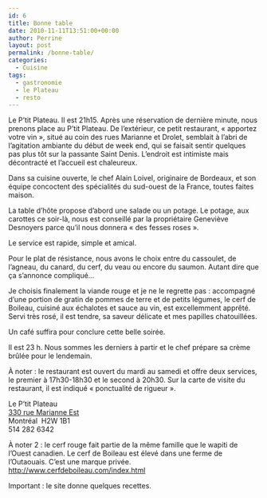 ```yaml
---
id: 6
title: Bonne table
date: 2010-11-11T13:51:00+00:00
author: Perrine
layout: post
permalink: /bonne-table/
categories:
  - Cuisine
tags:
  - gastronomie
  - le Plateau
  - resto
---
```

Le P’tit Plateau. Il est 21h15. Après une réservation de dernière minute, nous prenons place au P’tit Plateau. De l’extérieur, ce petit restaurant, « apportez votre vin », situé au coin des rues Marianne et Drolet, semblait à l’abri de l’agitation ambiante du début de week end, qui se faisait sentir quelques pas plus tôt sur la passante Saint Denis. L’endroit est intimiste mais décontracté et l’accueil est chaleureux.<!--more-->

Dans sa cuisine ouverte, le chef Alain Loivel, originaire de Bordeaux, et son équipe concoctent des spécialités du sud-ouest de la France, toutes faites maison.

La table d’hôte propose d’abord une salade ou un potage. Le potage, aux carottes ce soir-là, nous est conseillé par la propriétaire Geneviève Desnoyers parce qu’il nous donnera « des fesses roses ».

Le service est rapide, simple et amical.

Pour le plat de résistance, nous avons le choix entre du cassoulet, de l’agneau, du canard, du cerf, du veau ou encore du saumon. Autant dire que ça s’annonce compliqué…

Je choisis finalement la viande rouge et je ne le regrette pas : accompagné d’une portion de gratin de pommes de terre et de petits légumes, le cerf de Boileau, cuisiné aux échalotes et sauce au vin, est excellemment apprêté. Servi très rosé, il est tendre, sa saveur délicate et mes papilles chatouillées.

Un café suffira pour conclure cette belle soirée.

Il est 23 h. Nous sommes les derniers à partir et le chef prépare sa crème brûlée pour le lendemain.

À noter : le restaurant est ouvert du mardi au samedi et offre deux services, le premier à 17h30-18h30 et le second à 20h30. Sur la carte de visite du restaurant, il est indiqué « ponctualité de rigueur ».

Le P’tit Plateau<br /> <a href="http://www.blogger.com/goog_510241138">330 rue Marianne Est<br /> </a>Montréal  H2W 1B1<br /> 514 282 6342

À noter 2 : le cerf rouge fait partie de la même famille que le wapiti de l&rsquo;Ouest canadien. Le cerf de Boileau est élevé dans une ferme de l’Outaouais. C’est une marque privée. <a href="http://www.cerfdeboileau.com/index.html">http://www.cerfdeboileau.com/index.html</a>

Important : le site donne quelques recettes.
